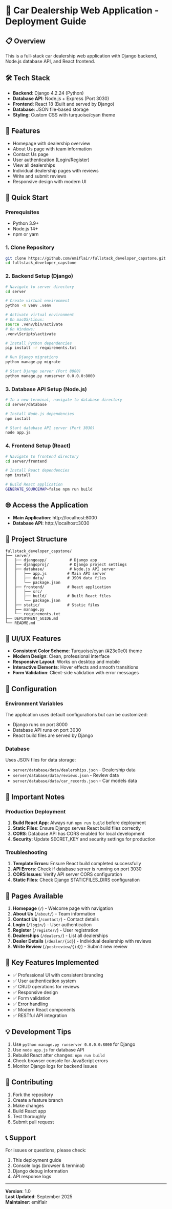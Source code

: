 # 🚗 Car Dealership Web Application - Deployment Guide

## 📋 **Overview**
This is a full-stack car dealership web application with Django backend, Node.js database API, and React frontend.

## 🛠 **Tech Stack**
- **Backend**: Django 4.2.24 (Python)
- **Database API**: Node.js + Express (Port 3030)
- **Frontend**: React 18 (Built and served by Django)
- **Database**: JSON file-based storage
- **Styling**: Custom CSS with turquoise/cyan theme

## 🎯 **Features**
- Homepage with dealership overview
- About Us page with team information
- Contact Us page
- User authentication (Login/Register)
- View all dealerships
- Individual dealership pages with reviews
- Write and submit reviews
- Responsive design with modern UI

## 🚀 **Quick Start**

### Prerequisites
- Python 3.9+
- Node.js 14+
- npm or yarn

### 1. Clone Repository
```bash
git clone https://github.com/emiflair/fullstack_developer_capstone.git
cd fullstack_developer_capstone
```

### 2. Backend Setup (Django)
```bash
# Navigate to server directory
cd server

# Create virtual environment
python -m venv .venv

# Activate virtual environment
# On macOS/Linux:
source .venv/bin/activate
# On Windows:
.venv\Scripts\activate

# Install Python dependencies
pip install -r requirements.txt

# Run Django migrations
python manage.py migrate

# Start Django server (Port 8000)
python manage.py runserver 0.0.0.0:8000
```

### 3. Database API Setup (Node.js)
```bash
# In a new terminal, navigate to database directory
cd server/database

# Install Node.js dependencies
npm install

# Start database API server (Port 3030)
node app.js
```

### 4. Frontend Setup (React)
```bash
# Navigate to frontend directory
cd server/frontend

# Install React dependencies
npm install

# Build React application
GENERATE_SOURCEMAP=false npm run build
```

## 🌐 **Access the Application**
- **Main Application**: http://localhost:8000
- **Database API**: http://localhost:3030

## 📁 **Project Structure**
```
fullstack_developer_capstone/
├── server/
│   ├── djangoapp/          # Django app
│   ├── djangoproj/         # Django project settings
│   ├── database/           # Node.js API server
│   │   ├── app.js         # Main API server
│   │   ├── data/          # JSON data files
│   │   └── package.json
│   ├── frontend/          # React application
│   │   ├── src/
│   │   ├── build/         # Built React files
│   │   └── package.json
│   ├── static/            # Static files
│   ├── manage.py
│   └── requirements.txt
├── DEPLOYMENT_GUIDE.md
└── README.md
```

## 🎨 **UI/UX Features**
- **Consistent Color Scheme**: Turquoise/cyan (#23e0e0) theme
- **Modern Design**: Clean, professional interface
- **Responsive Layout**: Works on desktop and mobile
- **Interactive Elements**: Hover effects and smooth transitions
- **Form Validation**: Client-side validation with error messages

## 🔧 **Configuration**

### Environment Variables
The application uses default configurations but can be customized:
- Django runs on port 8000
- Database API runs on port 3030
- React build files are served by Django

### Database
Uses JSON files for data storage:
- `server/database/data/dealerships.json` - Dealership data
- `server/database/data/reviews.json` - Review data
- `server/database/data/car_records.json` - Car models data

## 🚨 **Important Notes**

### Production Deployment
1. **Build React App**: Always run `npm run build` before deployment
2. **Static Files**: Ensure Django serves React build files correctly
3. **CORS**: Database API has CORS enabled for local development
4. **Security**: Update SECRET_KEY and security settings for production

### Troubleshooting
1. **Template Errors**: Ensure React build completed successfully
2. **API Errors**: Check if database server is running on port 3030
3. **CORS Issues**: Verify API server CORS configuration
4. **Static Files**: Check Django STATICFILES_DIRS configuration

## 📱 **Pages Available**
1. **Homepage** (`/`) - Welcome page with navigation
2. **About Us** (`/about/`) - Team information
3. **Contact Us** (`/contact/`) - Contact details
4. **Login** (`/login/`) - User authentication
5. **Register** (`/register/`) - User registration
6. **Dealerships** (`/dealers/`) - List all dealerships
7. **Dealer Details** (`/dealer/{id}`) - Individual dealership with reviews
8. **Write Review** (`/postreview/{id}`) - Submit new review

## 🎯 **Key Features Implemented**
- ✅ Professional UI with consistent branding
- ✅ User authentication system
- ✅ CRUD operations for reviews
- ✅ Responsive design
- ✅ Form validation
- ✅ Error handling
- ✅ Modern React components
- ✅ RESTful API integration

## 💡 **Development Tips**
1. Use `python manage.py runserver 0.0.0.0:8000` for Django
2. Use `node app.js` for database API
3. Rebuild React after changes: `npm run build`
4. Check browser console for JavaScript errors
5. Monitor Django logs for backend issues

## 🤝 **Contributing**
1. Fork the repository
2. Create a feature branch
3. Make changes
4. Build React app
5. Test thoroughly
6. Submit pull request

## 📞 **Support**
For issues or questions, please check:
1. This deployment guide
2. Console logs (browser & terminal)
3. Django debug information
4. API response logs

---
**Version**: 1.0  
**Last Updated**: September 2025  
**Maintainer**: emiflair
